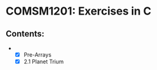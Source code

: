 # COMSM1201: Exercises in C
## Contents:
- - [x] Pre-Arrays  
  - [x] 2.1 Planet Trium

<!-- ## Implement Basic Data Structure and Algorithm in C
# Programming in C
## Implement Basic Data Structure and Algorithm in C
1. **Huffman Encoding**  
&emsp;&emsp;- Data structure: Binary Tree(Huffman Tree)  
&emsp;&emsp;- Algorithm: Linklist, Bubblesort -->
